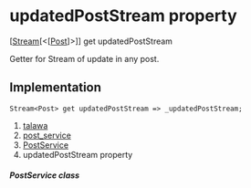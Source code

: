
<div>

# updatedPostStream property

</div>



[[Stream](https://api.flutter.dev/flutter/dart-core/Stream-class.html)[\<[[Post](../../models_post_post_model/Post-class.md)]\>]]
get updatedPostStream



Getter for Stream of update in any post.



## Implementation

``` language-dart
Stream<Post> get updatedPostStream => _updatedPostStream;
```








1.  [talawa](../../index.md)
2.  [post_service](../../services_post_service/)
3.  [PostService](../../services_post_service/PostService-class.md)
4.  updatedPostStream property

##### PostService class







